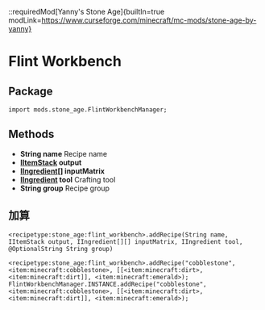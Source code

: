 ::requiredMod[Yanny's Stone Age]{builtIn=true modLink=https://www.curseforge.com/minecraft/mc-mods/stone-age-by-yanny}

# Flint Workbench

## Package
`import mods.stone_age.FlintWorkbenchManager;`

## Methods
- **String name** Recipe name
- **[IItemStack](/Vanilla/Items/IItemStack/) output**
- **[IIngredient](/Vanilla/Variable_Types/IIngredient/)[] inputMatrix**
- **[IIngredient](/Vanilla/Variable_Types/IIngredient/) tool** Crafting tool
- **String group** Recipe group

## 加算

```zenscript
<recipetype:stone_age:flint_workbench>.addRecipe(String name, IItemStack output, IIngredient[][] inputMatrix, IIngredient tool, @OptionalString String group)

<recipetype:stone_age:flint_workbench>.addRecipe("cobblestone", <item:minecraft:cobblestone>, [[<item:minecraft:dirt>, <item:minecraft:dirt]], <item:minecraft:emerald>);
FlintWorkbenchManager.INSTANCE.addRecipe("cobblestone", <item:minecraft:cobblestone>, [[<item:minecraft:dirt>, <item:minecraft:dirt]], <item:minecraft:emerald>);
```
